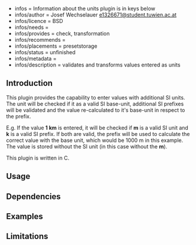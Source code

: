 - infos = Information about the units plugin is in keys below
- infos/author = Josef Wechselauer <e1326671@student.tuwien.ac.at>
- infos/licence = BSD
- infos/needs =
- infos/provides = check, transformation
- infos/recommends =
- infos/placements = presetstorage 
- infos/status = unfinished
- infos/metadata =
- infos/description = validates and transforms values entered as units

## Introduction

This plugin provides the capability to enter values with additional SI units. The unit will be checked if it as a valid SI base-unit,  additional SI prefixes will be validated and the value re-calculated to it's base-unit in respect to the prefix. 

E.g. If the value **1 km** is entered, it will be checked if **m** is a valid SI unit and **k** is a valid SI prefix. If both are valid, the prefix will be used to calculate the correct value with the base unit, which would be 1000 m in this example. The value is stored without the SI unit (in this case without the **m**). 

This plugin is written in C.

## Usage

## Dependencies

## Examples

## Limitations

